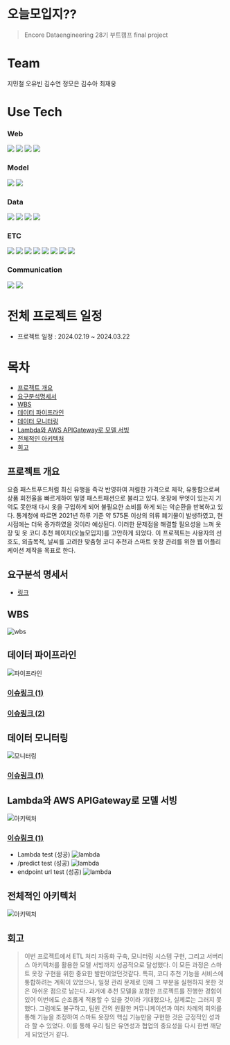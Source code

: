 # 오늘모입지??
> Encore Dataengineering 28기 부트캠프 final project

# Team
지민철 오유빈 김수연 정모은 김수아 최재웅 

# Use Tech
### Web
<!-- <div align=center>  -->
<img src="https://img.shields.io/badge/springboot-6DB33F?style=for-the-badge&logo=springboot&logoColor=white">
<img src="https://img.shields.io/badge/css-1572B6?style=for-the-badge&logo=css3&logoColor=white">
<img src="https://img.shields.io/badge/html5-E34F26?style=for-the-badge&logo=html5&logoColor=white">
<img src="https://img.shields.io/badge/javascript-F7DF1E?style=for-the-badge&logo=javascript&logoColor=black">
<!-- </div> -->

### Model
<!-- <div align=center> -->
<img src="https://img.shields.io/badge/googlecolab-F9AB00?style=for-the-badge&logo=googlecolab&logoColor=black">
<img src="https://img.shields.io/badge/aws rekognition-569A31?style=for-the-badge&logo=&logoColor=black">
<!-- </div> -->

### Data
<!-- <div align=center> -->
<img src="https://img.shields.io/badge/amazons3-569A31?style=for-the-badge&logo=amazons3&logoColor=black">
<img src="https://img.shields.io/badge/airflow-017CEE?style=for-the-badge&logo=apacheairflow&logoColor=black">
<img src="https://img.shields.io/badge/mariadb-003545?style=for-the-badge&logo=mariadb&logoColor=black">
<img src="https://img.shields.io/badge/selenium-43B02A?style=for-the-badge&logo=selenium&logoColor=black">
<!-- </div> -->

### ETC
<!-- <div align=center> -->
<img src="https://img.shields.io/badge/linux-FCC624?style=for-the-badge&logo=linux&logoColor=black">
<img src="https://img.shields.io/badge/ec2-FF9900?style=for-the-badge&logo=amazonec2&logoColor=black">
<img src="https://img.shields.io/badge/apigateway-FF4F8B?style=for-the-badge&logo=amazonapigateway&logoColor=black">
<img src="https://img.shields.io/badge/lambda-FF9900?style=for-the-badge&logo=awslambda&logoColor=black">
<img src="https://img.shields.io/badge/prometheus-E6522C?style=for-the-badge&logo=prometheus&logoColor=black">
<img src="https://img.shields.io/badge/grafana-F46800?style=for-the-badge&logo=grafana&logoColor=black">
<img src="https://img.shields.io/badge/docker-2496ED?style=for-the-badge&logo=docker&logoColor=black">
<img src="https://img.shields.io/badge/ubuntu-E95420?style=for-the-badge&logo=ubuntu&logoColor=black">
<!-- </div> -->

### Communication
<!-- <div align=center> -->
<img src="https://img.shields.io/badge/github-181717?style=for-the-badge&logo=github&logoColor=white">
<img src="https://img.shields.io/badge/slack-4A154B?style=for-the-badge&logo=slack&logoColor=white">
<!-- </div> -->

# 전체 프로젝트 일정
* 프로젝트 일정 : 2024.02.19 ~ 2024.03.22

# 목차
* [프로젝트 개요](##프로젝트-개요)
* [요구분석명세서](#요구분석-명세서)
* [WBS](#wbs)
* [데이터 파이프라인](#데이터-파이프라인)
* [데이터 모니터링](#데이터-모니터링)
* [Lambda와 AWS APIGateway로 모델 서빙](#lambda와-aws-apigateway로-모델-서빙)
* [전체적인 아키텍처](#전체적인-아키텍처)
* [회고](#회고)

## 프로젝트 개요
요즘 패스트푸드처럼 최신 유행을 즉각 반영하여 저렴한 가격으로 제작, 유통함으로써 상품 회전율을 빠르게하여 일명 패스트패션으로 불리고 있다. 옷장에 무엇이 있는지 기억도 못한채 다시 옷을 구입하게 되어 불필요한 소비를 하게 되는 악순환을 반복하고 있다. 통계청에 따르면 2021년 하루 기준 약 575톤 이상의 의류 폐기물이 발생하였고, 현시점에는 더욱 증가하였을 것이라 예상된다. 이러한 문제점을 해결할 필요성을 느껴 옷장 및 옷 코디 추천 페이지(오늘모입지)를 고안하게 되었다. 이 프로젝트는 사용자의 선호도, 외출목적, 날씨를 고려한 맞춤형 코디 추천과 스마트 옷장 관리를 위한 웹 어플리케이션 제작을 목표로 한다.

## 요구분석 명세서
* [링크](https://docs.google.com/document/d/1GnTlrJgWTk3o4aaLqI1ZXnLC5DrBan0ntmjrJnWubdo/edit#heading=h.xwas7dkx0kjw)
## WBS
![wbs](/img/wbs.png)
## 데이터 파이프라인
![파이프라인](/img/데이터파이프라인.png)
### [이슈링크 (1)](https://github.com/jiminchur/Recommend-Model_Closet-Cody/issues/4)
### [이슈링크 (2)](https://github.com/jiminchur/Recommend-Model_Closet-Cody/issues/5)
## 데이터 모니터링
![모니터링](/img/모니터링.png)
### [이슈링크 (1)](https://github.com/jiminchur/Recommend-Model_Closet-Cody/issues/12)
## Lambda와 AWS APIGateway로 모델 서빙
![아키텍처](/img/webserving01.png)
### [이슈링크 (1)](https://github.com/jiminchur/Recommend-Model_Closet-Cody/issues/18)
* Lambda test (성공)
![lambda](/img/ppt_lambda-test.gif)
* /predict test (성공)
![lambda](/img/ppt_-_predict-test%20(1).gif)
* endpoint url test (성공)
![lambda](/img/ppt_endpoint-url-test.gif)
## 전체적인 아키텍처
![아키텍처](/img/아키텍처.png)
## 회고
> 이번 프로젝트에서 ETL 처리 자동화 구축, 모니터링 시스템 구현, 그리고 서버리스 아키텍처를 활용한 모델 서빙까지 성공적으로 달성했다. 이 모든 과정은 스마트 옷장 구현을 위한 중요한 발판이었던것같다. 특히, 코디 추천 기능을 서비스에 통합하려는 계획이 있었으나, 일정 관리 문제로 인해 그 부분을 실현하지 못한 것은 아쉬운 점으로 남는다. 과거에 추천 모델을 포함한 프로젝트를 진행한 경험이 있어 이번에도 순조롭게 적용할 수 있을 것이라 기대했으나, 실제로는 그러지 못했다. 그럼에도 불구하고, 팀원 간의 원활한 커뮤니케이션과 여러 차례의 회의를 통해 기능을 조정하여 스마트 옷장의 핵심 기능만을 구현한 것은 긍정적인 성과라 할 수 있었다. 이를 통해 우리 팀은 유연성과 협업의 중요성을 다시 한번 깨닫게 되었던거 같다.




